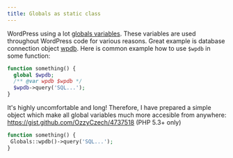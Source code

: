 ```yaml
---
title: Globals as static class
---
```


WordPress using a lot [globals variables](http://codex.wordpress.org/Global_Variables). These variables are used
throughout WordPress code for various reasons. Great example is database connection
object [wpdb](http://codex.wordpress.org/Class_Reference/wpdb). Here is common example how to use `$wpdb` in some
function:

```php
function something() {
  global $wpdb;
  /** @var wpdb $wpdb */
  $wpdb->query('SQL...');
}
```

It's highly uncomfortable and long! Therefore, I have prepared a simple object which make all global variables much more
accesible from anywhere: https://gist.github.com/OzzyCzech/4737518 (PHP 5.3+ only)

```php
function something() {
 Globals::wpdb()->query('SQL...');
}
```
